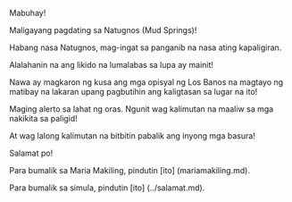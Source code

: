 Mabuhay!

Maligayang pagdating sa Natugnos (Mud Springs)!

Habang nasa Natugnos, mag-ingat sa panganib na nasa ating kapaligiran.

Alalahanin na ang likido na lumalabas sa lupa ay mainit! 

Nawa ay magkaron ng kusa ang mga opisyal ng Los Banos na magtayo ng 
matibay na lakaran upang pagbutihin ang kaligtasan sa lugar na ito!

Maging alerto sa lahat ng oras. Ngunit wag kalimutan na maaliw sa
mga nakikita sa paligid!

At wag lalong kalimutan na bitbitin pabalik ang inyong mga basura!

Salamat po!

Para bumalik sa Maria Makiling, pindutin [ito] (mariamakiling.md).

Para bumalik sa simula, pindutin [ito] (../salamat.md).



